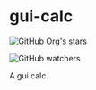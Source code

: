 # gui-calc

![GitHub Org's stars](https://img.shields.io/github/stars/ghosthunter15?style=plastic)

![GitHub watchers](https://img.shields.io/github/watchers/ghosthunter15/gui-calc?style=plastic)

A gui calc.
